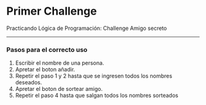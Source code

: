 <h1>Primer Challenge</h1>
<p> Practicando Lógica de Programación: Challenge Amigo secreto</p>
<hr/>

<h3>Pasos para el correcto uso</h3>
<ol>
  <li>Escribir el nombre de una persona.</li>
  <li>Apretar el boton añadir.</li>
  <li>Repetir el paso 1 y 2 hasta que se ingresen todos los nombres deseados.</li>
  <li>Apretar el boton de sortear amigo.</li>
  <li>Repetir el paso 4 hasta que salgan todos los nombres sorteados</li>
</ol>
